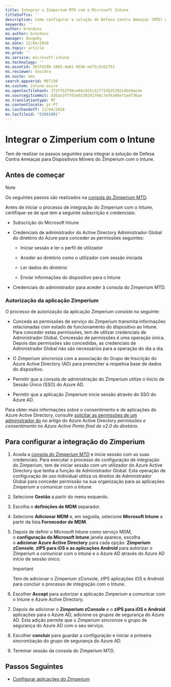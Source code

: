 ```yaml
---
title: Integrar o Zimperium MTD com o Microsoft Intune
titleSuffix: ''
description: Como configurar a solução de Defesa Contra Ameaças (MTD) do Zimperium com o Microsoft Intune para controlar o acesso aos seus recursos empresariais a partir de dispositivos móveis.
keywords: ''
author: brenduns
ms.author: brenduns
manager: dougeby
ms.date: 12/04/2018
ms.topic: article
ms.prod: ''
ms.service: microsoft-intune
ms.technology: ''
ms.assetid: 363fd280-1865-4a61-855b-eb75c3c62753
ms.reviewer: davidra
ms.suite: ems
search.appverid: MET150
ms.custom: intune-azure
ms.openlocfilehash: 3f2ffb3f99ce0dc925c52f733b25292cdbddae3e
ms.sourcegitcommit: d3b1e3fffd3e0229292768c7ef634be71e4736ae
ms.translationtype: MT
ms.contentlocale: pt-PT
ms.lasthandoff: 12/04/2018
ms.locfileid: "52861001"
---
```

# <a name="integrate-zimperium-with-intune"></a>Integrar o Zimperium com o Intune

Tem de realizar os passos seguintes para integrar a solução de Defesa Contra Ameaças para Dispositivos Móveis do Zimperium com o Intune.

## <a name="before-you-begin"></a>Antes de começar

> [!NOTE]
> Os seguintes passos são realizados na [consola do Zimperium MTD](https://sso.zimperium.com/signon/aad/).

Antes de iniciar o processo de integração do Zimperium com o Intune, certifique-se de que tem a seguinte subscrição e credenciais:

-   Subscrição do Microsoft Intune

-   Credenciais de administrador do Active Directory Administrador Global do diretório do Azure para conceder as permissões seguintes:

    -   Iniciar sessão e ler o perfil de utilizador

    -   Aceder ao diretório como o utilizador com sessão iniciada

    -   Ler dados do diretório

    -   Enviar informações do dispositivo para o Intune

-   Credenciais do administrador para aceder à consola do Zimperium MTD.

### <a name="zimperium-app-authorization"></a>Autorização da aplicação Zimperium

O processo de autorização da aplicação Zimperium consiste no seguinte:

-   Conceda as permissões de serviço do Zimperium transmita informações relacionadas com estado de funcionamento do dispositivo ao Intune. Para conceder estas permissões, tem de utilizar credenciais de Administrador Global. Concessão de permissões é uma operação única. Depois das permissões são concedidas, as credenciais de Administrador Global não são necessários para a operação do dia a dia.

-   O Zimperium sincroniza com a associação do Grupo de Inscrição do Azure Active Directory (AD) para preencher a respetiva base de dados do dispositivo.

-   Permitir que a consola de administração do Zimperium utilize o Início de Sessão Único (SSO) do Azure AD.

-   Permitir que a aplicação Zimperium inicie sessão através do SSO do Azure AD.

Para obter mais informações sobre o consentimento e de aplicações do Azure Active Directory, consulte [solicitar as permissões de um administrador do](https://docs.microsoft.com/azure/active-directory/develop/v2-permissions-and-consent#request-the-permissions-from-a-directory-admin) no artigo do Azure Active Directory *permissões e consentimento no Azure Active Ponto final de v2.0 do diretório*.


## <a name="to-set-up-zimperium-integration"></a>Para configurar a integração do Zimperium

1.  Aceda a [consola do Zimperium MTD](https://sso.zimperium.com/signon/aad/) e inicie sessão com as suas credenciais. Para executar o processo de configuração de integração do Zimperium, tem de iniciar sessão com um utilizador do Azure Active Directory que tenha a função de Administrador Global. Esta operação de configuração de uso individual utiliza os direitos de Administrador Global para conceder permissão na sua organização para as aplicações Zimperium a comunicar com o Intune. 

2.  Selecione **Gestão** a partir do menu esquerdo.

3.  Escolha o **definições de MDM** separador.

4.  Selecione **Adicionar MDM** e, em seguida, selecione **Microsoft Intune** a partir da lista **Fornecedor de MDM**.

5.  Depois de definir o Microsoft Intune como serviço MDM, o **configuração do Microsoft Intune** janela aparece, escolha o **adicionar Azure Active Directory** para cada opção:  **Zimperium zConsole**, **zIPS para iOS e as aplicações Android** para autorizar o Zimperium a comunicar com o Intune e o Azure AD através do Azure AD início de sessão único.

    > [!IMPORTANT]  
    > Tem de adicionar o Zimperium zConsole, zIPS aplicações iOS e Android para concluir o processo de integração com o Intune.

6.  Escolher **Accept** para autorizar a aplicação Zimperium a comunicar com o Intune e Azure Active Directory.

7.  Depois de adicionar o **Zimperium zConsole** e o **zIPS para iOS e Android** aplicações para o Azure AD, adicione os grupos de segurança do Azure AD. Esta adição permite que o Zimperium sincronize o grupo de segurança do Azure AD com o seu serviço.

8.  Escolher **concluir** para guardar a configuração e iniciar a primeira sincronização do grupo de segurança do Azure AD.

9.  Terminar sessão da consola do Zimperium MTD.

## <a name="next-steps"></a>Passos Seguintes

-   [Configurar aplicações do Zimperium](mtd-apps-ios-app-configuration-policy-add-assign.md)
